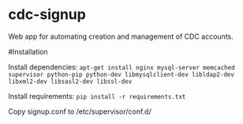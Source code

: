 cdc-signup
==========

Web app for automating creation and management of CDC accounts.

#Installation

Install dependencies:
`apt-get install nginx mysql-server memcached supervisor python-pip python-dev libmysqlclient-dev libldap2-dev libxml2-dev libsasl2-dev libssl-dev`

Install requirements:
`pip install -r requirements.txt`

Copy signup.conf to /etc/supervisor/conf.d/

